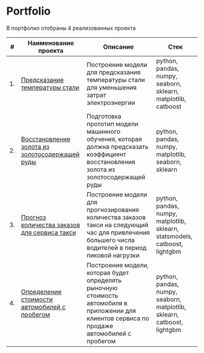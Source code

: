 # Portfolio

В портфолио отобраны 4 реализованных проекта

| #    | Наименование проекта                | Описание                                                     | Стек                                                         |
| ---- | ------------------------------------------------------------ | ------------------------------------------------------------ | ------------------------------------------------------------ |
| 1.   | [Предсказание температуры стали](https://github.com/cenzukari/yandex_practicum_data_science_projects/blob/main/steel_temperature_forecast/%20steel_temperature_forecast.ipynb) | Построение модели для предсказания температуры стали для уменьшения затрат электроэнергии | python, pandas, numpy, seaborn, sklearn, matplotlib, catboost       |
| 2.   | [Восстановление золота из золотосодержащей руды](https://github.com/cenzukari/yandex_practicum_data_science_projects/blob/main/gold_recovery_prediction/gold_recovery_prediction.ipynb) | Подготовка прототип модели машинного обучения, которая должна предсказать коэффициент восстановления золота из золотосодержащей руды| python, pandas, numpy, matplotlib, seaborn, sklearn |
| 3.   | [Прогноз количества заказов для сервиса такси](https://github.com/cenzukari/yandex_practicum_data_science_projects/blob/main/taxi_order_forecasting/%20taxi_order_forecasting.ipynb) | Построение модели для прогнозирования количества заказов такси на следующий час для привлечения большего числа водителей в период пиковой нагрузки            | python, pandas, numpy, matplotlib, sklearn, statsmodels, catboost, lightgbm |
| 4.   | [Определение стоимости автомобилей с пробегом](https://github.com/cenzukari/yandex_practicum_data_science_projects/blob/main/car_cost_determination/%20car_cost_determination.ipynb) | Построение модели, которая будет определять рыночную стоимость автомобиля в приложении для клиентов сервиса по продаже автомобилей с пробегом           | python, pandas, numpy, seaborn, matplotlib, sklearn, catboost, lightgbm   |
